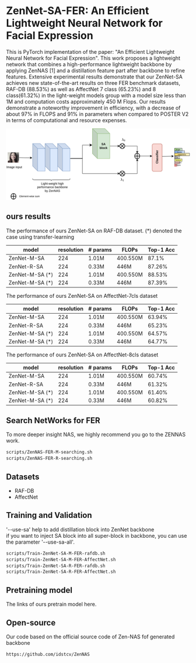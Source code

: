 
# ZenNet-SA-FER: An Efficient Lightweight Neural Network for Facial Expression
This is PyTorch implementation of the paper: "An Efficient Lightweight Neural Network for Facial Expression". This work proposes a lightweight network that combines a high-performance lightweight backbone by applying ZenNAS [1] and a distillation feature part after backbone to refine features. Extensive experimental results demonstrate that our ZenNet-SA achieves new state-of-the-art results on three FER benchmark datasets, RAF-DB (88.53%) as well as AffectNet 7 class (65.23%) and 8 class(61.32%) in the light-weight models group with a model size less than 1M and computation costs approximately 450 M Flops. Our results demonstrate a noteworthy improvement in efficiency, with a decrease of about 97% in FLOPS and 91% in parameters when compared to POSTER V2 in terms of computational and resource expenses. 

![The architecture](/Overview-architecture.png)

## ours results
 The performance of ours ZenNet-SA on RAF-DB dataset. (*) denoted the case using transfer-learning

| model           | resolution | \# params | FLOPs | Top-1 Acc | 
|-----------------|---------- | -------- | ----- | --------- |
| ZenNet-M-SA     | 224 | 1.01M | 400.550M | 87.1% |
| ZenNet-R-SA     | 224 | 0.33M| 446M | 87.26% |
| ZenNet-M-SA (*) | 224 | 1.01M |400.550M | 88.53% |
| ZenNet-M-SA (*) | 224 |  0.33M | 446M | 87.39% |

 The performance of ours ZenNet-SA on AffectNet-7cls dataset

| model           | resolution | \# params | FLOPs | Top-1 Acc | 
|-----------------|---------- | -------- | ----- |--------|
| ZenNet-M-SA     | 224 | 1.01M | 400.550M | 63.94% |
| ZenNet-R-SA     | 224 | 0.33M| 446M | 65.23% |
| ZenNet-M-SA (*) | 224 | 1.01M |400.550M | 64.57% |
| ZenNet-M-SA (*) | 224 |  0.33M | 446M | 64.77% |

The performance of ours ZenNet-SA on AffectNet-8cls dataset

| model           | resolution | \# params | FLOPs | Top-1 Acc | 
|-----------------|---------- | -------- | ----- |-----------|
| ZenNet-M-SA     | 224 | 1.01M | 400.550M | 60.74%    |
| ZenNet-R-SA     | 224 | 0.33M| 446M | 61.32%    |
| ZenNet-M-SA (*) | 224 | 1.01M |400.550M | 61.40%    |
| ZenNet-M-SA (*) | 224 |  0.33M | 446M | 60.82%    |

## Search NetWorks for FER
To more deeper insight NAS, we highly recommend you go to the ZENNAS work.
``` bash
scripts/ZenNAS-FER-M-searching.sh
scripts/ZenNAS-FER-R-searching.sh
```
## Datasets
- RAF-DB
- AffectNet
## Training and Validation
'--use-sa' help to add distillation block into ZenNet backbone\
if you want to inject SA block into all super-block in backbone, you can use the parameter '--use-sa-all'.
``` bash
scripts/Train-ZenNet-SA-M-FER-rafdb.sh
scripts/Train-ZenNet-SA-M-FER-AffectNet.sh
scripts/Train-ZenNet-SA-R-FER-rafdb.sh
scripts/Train-ZenNet-SA-R-FER-AffectNet.sh
```
## Pretraining model
The links of ours pretrain model here.

## Open-source

Our code based on the official source code of Zen-NAS fof generated backbone

```text
https://github.com/idstcv/ZenNAS
```




